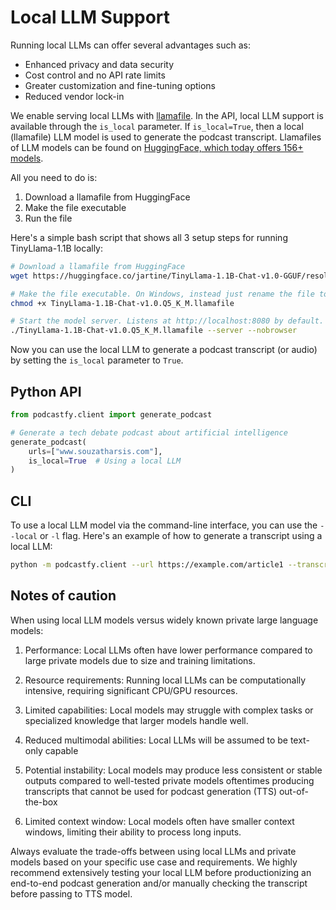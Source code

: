 # Local LLM Support

Running local LLMs can offer several advantages such as:
- Enhanced privacy and data security
- Cost control and no API rate limits
- Greater customization and fine-tuning options
- Reduced vendor lock-in

We enable serving local LLMs with [llamafile](https://github.com/Mozilla-Ocho/llamafile). In the API, local LLM support is available through the `is_local` parameter. If `is_local=True`, then a local (llamafile) LLM model is used to generate the podcast transcript. Llamafiles of LLM models can be found on [HuggingFace, which today offers 156+ models](https://huggingface.co/models?library=llamafile).

All you need to do is:

1. Download a llamafile from HuggingFace
2. Make the file executable
3. Run the file

Here's a simple bash script that shows all 3 setup steps for running TinyLlama-1.1B locally:

```bash
# Download a llamafile from HuggingFace
wget https://huggingface.co/jartine/TinyLlama-1.1B-Chat-v1.0-GGUF/resolve/main/TinyLlama-1.1B-Chat-v1.0.Q5_K_M.llamafile

# Make the file executable. On Windows, instead just rename the file to end in ".exe".
chmod +x TinyLlama-1.1B-Chat-v1.0.Q5_K_M.llamafile

# Start the model server. Listens at http://localhost:8080 by default.
./TinyLlama-1.1B-Chat-v1.0.Q5_K_M.llamafile --server --nobrowser
```

Now you can use the local LLM to generate a podcast transcript (or audio) by setting the `is_local` parameter to `True`.

## Python API

```python
from podcastfy.client import generate_podcast

# Generate a tech debate podcast about artificial intelligence
generate_podcast(
    urls=["www.souzatharsis.com"],
    is_local=True  # Using a local LLM
)
```

## CLI

To use a local LLM model via the command-line interface, you can use the `--local` or `-l` flag. Here's an example of how to generate a transcript using a local LLM:

```bash
python -m podcastfy.client --url https://example.com/article1 --transcript-only --local
```

## Notes of caution

When using local LLM models versus widely known private large language models:

1. Performance: Local LLMs often have lower performance compared to large private models due to size and training limitations.

2. Resource requirements: Running local LLMs can be computationally intensive, requiring significant CPU/GPU resources.

3. Limited capabilities: Local models may struggle with complex tasks or specialized knowledge that larger models handle well.

5. Reduced multimodal abilities: Local LLMs will be assumed to be text-only capable

6. Potential instability: Local models may produce less consistent or stable outputs compared to well-tested private models oftentimes producing transcripts that cannot be used for podcast generation (TTS) out-of-the-box

7. Limited context window: Local models often have smaller context windows, limiting their ability to process long inputs.

Always evaluate the trade-offs between using local LLMs and private models based on your specific use case and requirements. We highly recommend extensively testing your local LLM before productionizing an end-to-end podcast generation and/or manually checking the transcript before passing to TTS model.
